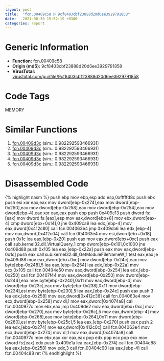 ```yaml
---
layout: post
title:  "fcn.00409c58 @ 9cf8403cbf23888d20d6ee3929791858"
date:   2021-08-30 15:52:19 +0300
categories: report
---
```


# Generic Information
- **Function:** fcn.00409c58
- **Origin (md5):** 9cf8403cbf23888d20d6ee3929791858
- **VirusTotal:** [virustotal.com/gui/file/9cf8403cbf23888d20d6ee3929791858][virustotal_ref]

# Code Tags
<span class="tag" id="MEMORY">MEMORY</span>


# Similar Functions

1. [fcn.00409d3c][similar_1_ref] (sim.: 0.982292593466931)
2. [fcn.00409d3c][similar_2_ref] (sim.: 0.982292593466931)
3. [fcn.00409d3c][similar_3_ref] (sim.: 0.982292593466931)
4. [fcn.00409d3c][similar_4_ref] (sim.: 0.982292593466931)
5. [fcn.00409d3c][similar_5_ref] (sim.: 0.982292593466931)


# Disassembled Code

{% highlight nasm %}
push ebp
mov ebp,esp
add esp,0xfffffd8c
push ebx
push esi
xor eax,eax
mov dword[ebp-0x274],eax
mov dword[ebp-0x250],eax
mov dword[ebp-0x258],eax
mov dword[ebp-0x254],eax
mov dword[ebp-4],eax
xor eax,eax
push ebp
push 0x409e13
push dword fs:[eax]
mov dword fs:[eax],esp
mov eax,dword[ebp+8]
mov ebx,dword[eax-4]
cmp dword[ebx+0x14],0
jne 0x409ca9
lea edx,[ebp-4]
mov eax,dword[0x412c80]
call fcn.004063e4
jmp 0x409cb6
lea edx,[ebp-4]
mov eax,dword[0x412c04]
call fcn.004063e4
mov esi,dword[ebx+0x18]
push 0x1c
lea eax,[ebp-0x20]
push eax
mov eax,dword[ebx+0xc]
push eax
call sub.kernel32.dll_VirtualQuery_1
cmp dword[ebp-0x10],0x1000
jne 0x409d88
push 0x105
lea eax,[ebp-0x22a]
push eax
mov eax,dword[ebp-0x1c]
push eax
call sub.kernel32.dll_GetModuleFileNameW_1
test eax,eax
je 0x409d88
mov eax,dword[ebx+0xc]
mov dword[ebp-0x24c],eax
mov byte[ebp-0x248],5
lea eax,[ebp-0x254]
lea edx,[ebp-0x22a]
mov ecx,0x105
call fcn.00404e50
mov eax,dword[ebp-0x254]
lea edx,[ebp-0x250]
call fcn.00407f44
mov eax,dword[ebp-0x250]
mov dword[ebp-0x244],eax
mov byte[ebp-0x240],0x11
mov eax,dword[ebp-4]
mov dword[ebp-0x23c],eax
mov byte[ebp-0x238],0x11
mov dword[ebp-0x234],esi
mov byte[ebp-0x230],5
lea eax,[ebp-0x24c]
push eax
push 3
lea edx,[ebp-0x258]
mov eax,dword[0x412c38]
call fcn.004063e4
mov ecx,dword[ebp-0x258]
mov dl,1
mov eax,dword[0x4074a8]
call fcn.0040977c
mov ebx,eax
jmp 0x409de2
mov eax,dword[ebx+0xc]
mov dword[ebp-0x270],eax
mov byte[ebp-0x26c],5
mov eax,dword[ebp-4]
mov dword[ebp-0x268],eax
mov byte[ebp-0x264],0x11
mov dword[ebp-0x260],esi
mov byte[ebp-0x25c],5
lea eax,[ebp-0x270]
push eax
push 2
lea edx,[ebp-0x274]
mov eax,dword[0x412c0c]
call fcn.004063e4
mov ecx,dword[ebp-0x274]
mov dl,1
mov eax,dword[0x4074a8]
call fcn.0040977c
mov ebx,eax
xor eax,eax
pop edx
pop ecx
pop ecx
mov dword fs:[eax],edx
push 0x409e1a
lea eax,[ebp-0x274]
call fcn.00404c88
lea eax,[ebp-0x258]
mov edx,3
call fcn.00404c90
lea eax,[ebp-4]
call fcn.00404c88
ret 
{% endhighlight %}


[similar_1_ref]: /report/fcn.00409d3c@5a9e6257062d8fd09bc1612cd995b797
[similar_2_ref]: /report/fcn.00409d3c@c4f32fc9d3680d79e17e52694f7c500f
[similar_3_ref]: /report/fcn.00409d3c@5d991d1a7a9b58aecd5ee95b2d0d7bd9
[similar_4_ref]: /report/fcn.00409d3c@a8c51c88e2272f2397cc463a3ffa4544
[similar_5_ref]: /report/fcn.00409d3c@6e87b7ccbd19229e0b0b6b0b21948a18
[virustotal_ref]: https://www.virustotal.com/gui/file/9cf8403cbf23888d20d6ee3929791858
